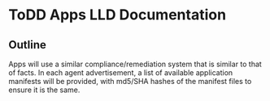 ToDD Apps LLD Documentation
====

## Outline














Apps will use a similar compliance/remediation system that is similar to that of facts. In each agent advertisement, a list of available application manifests will be provided, with md5/SHA hashes of the manifest files to ensure it is the same.